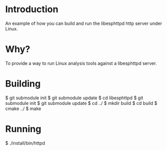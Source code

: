 # Introduction

An example of how you can build and run the libesphttpd http server under Linux.

# Why?

To provide a way to run Linux analysis tools against a libesphttpd server.

# Building

$ git submodule init
$ git submodule update
$ cd libesphttpd
$ git submodule init
$ git submodule update
$ cd ../
$ mkdir build
$ cd build
$ cmake ../
$ make

# Running

$ ./install/bin/httpd
